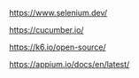 https://www.selenium.dev/

https://cucumber.io/

https://k6.io/open-source/

https://appium.io/docs/en/latest/
